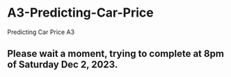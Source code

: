 # A3-Predicting-Car-Price
Predicting Car Price A3

## Please wait a moment, trying to complete at 8pm of Saturday Dec 2, 2023.
